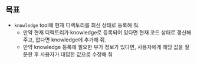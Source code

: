 ## 목표

* `knowledge` tool에 현재 디렉토리를 최신 상태로 등록해 줘. 
  * 만약 현재 디렉토리가 knowledge로 등록되어 있다면 현재 코드 상태로 갱신해 주고, 없다면 knowledge에 추가해 줘.
  * 만약 knowledge 등록에 필요한 부가 정보가 있다면, 사용자에게 해당 값을 질문한 후 사용자가 대답한 값으로 수정해 줘
